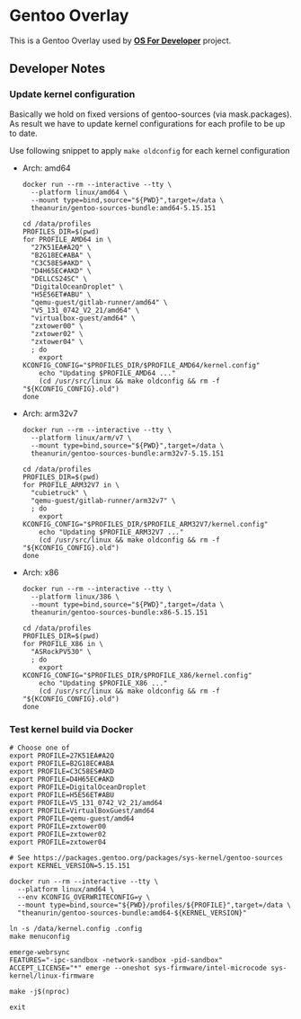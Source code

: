 # Gentoo Overlay

This is a Gentoo Overlay used by [**OS For Developer**](https://github.com/osfordev) project.

## Developer Notes

### Update kernel configuration

Basically we hold on fixed versions of gentoo-sources (via mask.packages).
As result we have to update kernel configurations for each profile to be up to date.

Use following snippet to apply `make oldconfig` for each kernel configuration

- Arch: amd64
    ```shell
    docker run --rm --interactive --tty \
      --platform linux/amd64 \
      --mount type=bind,source="${PWD}",target=/data \
      theanurin/gentoo-sources-bundle:amd64-5.15.151

    cd /data/profiles
    PROFILES_DIR=$(pwd)
    for PROFILE_AMD64 in \
      "27K51EA#A2Q" \
      "B2G18EC#ABA" \
      "C3C58ES#AKD" \
      "D4H65EC#AKD" \
      "DELLCS24SC" \
      "DigitalOceanDroplet" \
      "H5E56ET#ABU" \
      "qemu-guest/gitlab-runner/amd64" \
      "V5_131_0742_V2_21/amd64" \
      "virtualbox-guest/amd64" \
      "zxtower00" \
      "zxtower02" \
      "zxtower04" \
      ; do
        export KCONFIG_CONFIG="$PROFILES_DIR/$PROFILE_AMD64/kernel.config"
        echo "Updating $PROFILE_AMD64 ..."
        (cd /usr/src/linux && make oldconfig && rm -f "${KCONFIG_CONFIG}.old")
    done
    ```
- Arch: arm32v7
    ```shell
    docker run --rm --interactive --tty \
      --platform linux/arm/v7 \
      --mount type=bind,source="${PWD}",target=/data \
      theanurin/gentoo-sources-bundle:arm32v7-5.15.151

    cd /data/profiles
    PROFILES_DIR=$(pwd)
    for PROFILE_ARM32V7 in \
      "cubietruck" \
      "qemu-guest/gitlab-runner/arm32v7" \
      ; do
        export KCONFIG_CONFIG="$PROFILES_DIR/$PROFILE_ARM32V7/kernel.config" 
        echo "Updating $PROFILE_ARM32V7 ..."
        (cd /usr/src/linux && make oldconfig && rm -f "${KCONFIG_CONFIG}.old")
    done
    ```
- Arch: x86
    ```shell
    docker run --rm --interactive --tty \
      --platform linux/386 \
      --mount type=bind,source="${PWD}",target=/data \
      theanurin/gentoo-sources-bundle:x86-5.15.151

    cd /data/profiles
    PROFILES_DIR=$(pwd)
    for PROFILE_X86 in \
      "ASRockPV530" \
      ; do
        export KCONFIG_CONFIG="$PROFILES_DIR/$PROFILE_X86/kernel.config" 
        echo "Updating $PROFILE_X86 ..."
        (cd /usr/src/linux && make oldconfig && rm -f "${KCONFIG_CONFIG}.old")
    done
    ```

### Test kernel build via Docker

```shell
# Choose one of
export PROFILE=27K51EA#A2Q
export PROFILE=B2G18EC#ABA
export PROFILE=C3C58ES#AKD
export PROFILE=D4H65EC#AKD
export PROFILE=DigitalOceanDroplet
export PROFILE=H5E56ET#ABU
export PROFILE=V5_131_0742_V2_21/amd64
export PROFILE=VirtualBoxGuest/amd64
export PROFILE=qemu-guest/amd64
export PROFILE=zxtower00
export PROFILE=zxtower02
export PROFILE=zxtower04

# See https://packages.gentoo.org/packages/sys-kernel/gentoo-sources
export KERNEL_VERSION=5.15.151

docker run --rm --interactive --tty \
  --platform linux/amd64 \
  --env KCONFIG_OVERWRITECONFIG=y \
  --mount type=bind,source="${PWD}/profiles/${PROFILE}",target=/data \
  "theanurin/gentoo-sources-bundle:amd64-${KERNEL_VERSION}"

ln -s /data/kernel.config .config
make menuconfig

emerge-webrsync
FEATURES="-ipc-sandbox -network-sandbox -pid-sandbox" ACCEPT_LICENSE="*" emerge --oneshot sys-firmware/intel-microcode sys-kernel/linux-firmware

make -j$(nproc)

exit
```
